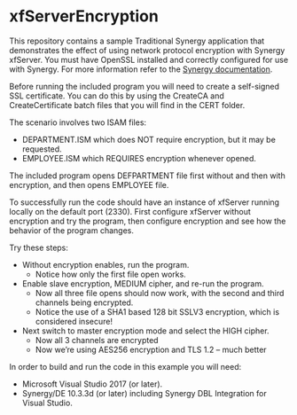 
# xfServerEncryption

This repository contains a sample Traditional Synergy application that demonstrates the effect of using network protocol encryption with Synergy xfServer. You must have OpenSSL installed and correctly configured for use with Synergy. For more information refer to the [Synergy documentation](https://www.synergex.com/docs/index.htm#icg/icgChap3Usingclientserverencryption.htm).

Before running the included program you will need to create a self-signed SSL certificate. You can do this by using the CreateCA and CreateCertificate batch files that you will find in the CERT folder.

The scenario involves two ISAM files:

* DEPARTMENT.ISM which does NOT require encryption, but it may be requested.
* EMPLOYEE.ISM which REQUIRES encryption whenever opened.

The included program opens DEFPARTMENT file first without and then with encryption, and then opens EMPLOYEE file.

To successfully run the code should have an instance of xfServer running locally on the default port (2330). First configure xfServer without encryption and try the program, then configure encryption and see how the behavior of the program changes.

Try these steps:

* Without encryption enables, run the program.
    * Notice how only the first file open works.
* Enable slave encryption, MEDIUM cipher, and re-run the program.
    * Now all three file opens should now work, with the second and third channels being encrypted.
    * Notice the use of a SHA1 based 128 bit SSLV3 encryption, which is considered insecure!
* Next switch to master encryption mode and select the HIGH cipher.
    * Now all 3 channels are encrypted
    * Now we’re using AES256 encryption and TLS 1.2 – much better

In order to build and run the code in this example you will need:

* Microsoft Visual Studio 2017 (or later).
* Synergy/DE 10.3.3d (or later) including Synergy DBL Integration for Visual Studio.
